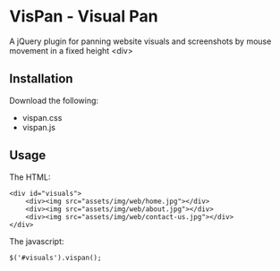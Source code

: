 # VisPan - Visual Pan

A jQuery plugin for panning website visuals and screenshots by mouse movement in a fixed height &lt;div&gt;

## Installation

Download the following:

- vispan.css
- vispan.js

## Usage

The HTML:

```
<div id="visuals">
	<div><img src="assets/img/web/home.jpg"></div>
	<div><img src="assets/img/web/about.jpg"></div>
	<div><img src="assets/img/web/contact-us.jpg"></div>
</div>
```

The javascript:

```
$('#visuals').vispan();
```
